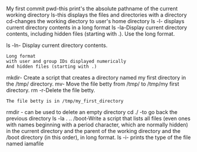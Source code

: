 My first commit
pwd-this print's the absolute pathname of the current working directory
ls-this displays the files and directories with a directory
cd-changes the working diectory to user's home directory
ls -l- displays current directory contents in a long format
ls -la-Display current directory contents, including hidden files (starting with .). Use the long format.

ls -ln- Display current directory contents.

    Long format
    with user and group IDs displayed numerically
    And hidden files (starting with .)
mkdir- Create a script that creates a directory named my first directory in the /tmp/ directory.
mv- Move the file betty from /tmp/ to /tmp/my first directory.
rm -r-Delete the file betty.

    The file betty is in /tmp/my_first_directory
rmdir - can be used to delete an empty directory
cd ./ -to go back the previous directory
ls -la . .. /boot-Write a script that lists all files (even ones with names beginning with a period character, which are normally hidden) in the current directory and the parent of the working directory and the /boot directory (in this order), in long format.
ls -i- prints the type of the file named iamafile

